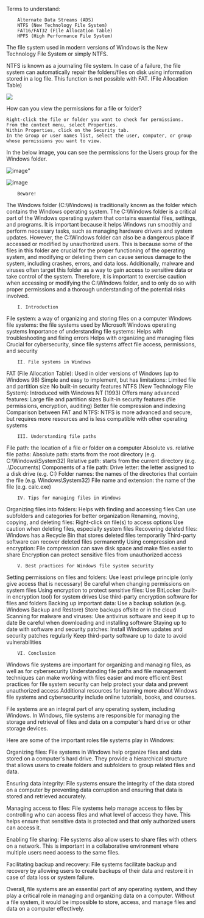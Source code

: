 Terms to understand:

        Alternate Data Streams (ADS)
        NTFS (New Technology File System)
        FAT16/FAT32 (File Allocation Table)
        HPFS (High Performance File System)


The file system used in modern versions of Windows is the New Technology File System or simply NTFS. 

NTFS is known as a journaling file system. In case of a failure, the file system can automatically repair the folders/files 
on disk using information stored in a log file. This function is not possible with FAT. (File Allocation Table)

<img src="https://assets.tryhackme.com/additional/win-fun1/win-file-system.gif">

How can you view the permissions for a file or folder?

    Right-click the file or folder you want to check for permissions.
    From the context menu, select Properties.
    Within Properties, click on the Security tab.
    In the Group or user names list, select the user, computer, or group whose permissions you want to view.

In the below image, you can see the permissions for the Users group for the Windows folder. 

![image](https://user-images.githubusercontent.com/104815254/226783751-ab06d297-0a42-43a9-9b4a-3212175c7de2.png)"

     
![image](https://user-images.githubusercontent.com/104815254/226784285-25920d09-80ce-49a0-bea3-57ac69d51445.png)



        Beware!

The Windows folder (C:\Windows) is traditionally known as the folder which contains the Windows operating system. 
        The C:\Windows folder is a critical part of the Windows operating system that contains essential files, settings, and programs. It is important because it helps Windows run smoothly and perform necessary tasks, such as managing hardware drivers and system updates. However, the C:\Windows folder can also be a dangerous place if accessed or modified by unauthorized users. This is because some of the files in this folder are crucial for the proper functioning of the operating system, and modifying or deleting them can cause serious damage to the system, including crashes, errors, and data loss. Additionally, malware and viruses often target this folder as a way to gain access to sensitive data or take control of the system. Therefore, it is important to exercise caution when accessing or modifying the C:\Windows folder, and to only do so with proper permissions and a thorough understanding of the potential risks involved.

        
        I. Introduction

  File system: a way of organizing and storing files on a computer
    Windows file systems: the file systems used by Microsoft Windows operating systems
    Importance of understanding file systems:
        Helps with troubleshooting and fixing errors
        Helps with organizing and managing files
        Crucial for cybersecurity, since file systems affect file access, permissions, and security

        II. File systems in Windows

  FAT (File Allocation Table):
        Used in older versions of Windows (up to Windows 98)
        Simple and easy to implement, but has limitations:
            Limited file and partition size
            No built-in security features
    NTFS (New Technology File System):
        Introduced with Windows NT (1993)
        Offers many advanced features:
            Large file and partition sizes
            Built-in security features (file permissions, encryption, auditing)
            Better file compression and indexing
    Comparison between FAT and NTFS:
        NTFS is more advanced and secure, but requires more resources and is less compatible with other operating systems

        III. Understanding file paths

  File path: the location of a file or folder on a computer
    Absolute vs. relative file paths:
        Absolute path: starts from the root directory (e.g. C:\Windows\System32)
        Relative path: starts from the current directory (e.g. .\Documents)
    Components of a file path:
        Drive letter: the letter assigned to a disk drive (e.g. C:)
        Folder names: the names of the directories that contain the file (e.g. Windows\System32)
        File name and extension: the name of the file (e.g. calc.exe)

        IV. Tips for managing files in Windows

  Organizing files into folders:
        Helps with finding and accessing files
        Can use subfolders and categories for better organization
    Renaming, moving, copying, and deleting files:
        Right-click on file(s) to access options
        Use caution when deleting files, especially system files
    Recovering deleted files:
        Windows has a Recycle Bin that stores deleted files temporarily
        Third-party software can recover deleted files permanently
    Using compression and encryption:
        File compression can save disk space and make files easier to share
        Encryption can protect sensitive files from unauthorized access

        V. Best practices for Windows file system security

  Setting permissions on files and folders:
        Use least privilege principle (only give access that is necessary)
        Be careful when changing permissions on system files
    Using encryption to protect sensitive files:
        Use BitLocker (built-in encryption tool) for system drives
        Use third-party encryption software for files and folders
    Backing up important data:
        Use a backup solution (e.g. Windows Backup and Restore)
        Store backups offsite or in the cloud
    Scanning for malware and viruses:
        Use antivirus software and keep it up to date
        Be careful when downloading and installing software
    Staying up to date with software and security patches:
        Install Windows updates and security patches regularly
        Keep third-party software up to date to avoid vulnerabilities

        VI. Conclusion

  Windows file systems are important for organizing and managing files, as well as for cybersecurity
    Understanding file paths and file management techniques can make working with files easier and more efficient
    Best practices for file system security can help protect your data and prevent unauthorized access
    Additional resources for learning more about Windows file systems and cybersecurity include online tutorials, books, and courses.
    
  File systems are an integral part of any operating system, including Windows. In Windows, file systems are responsible for managing the storage and retrieval of files and data on a computer's hard drive or other storage devices.

Here are some of the important roles file systems play in Windows:

  Organizing files: File systems in Windows help organize files and data stored on a computer's hard drive. They provide a hierarchical structure that allows users to create folders and subfolders to group related files and data.

  Ensuring data integrity: File systems ensure the integrity of the data stored on a computer by preventing data corruption and ensuring that data is stored and retrieved accurately.

  Managing access to files: File systems help manage access to files by controlling who can access files and what level of access they have. This helps ensure that sensitive data is protected and that only authorized users can access it.

  Enabling file sharing: File systems also allow users to share files with others on a network. This is important in a collaborative environment where multiple users need access to the same files.

   Facilitating backup and recovery: File systems facilitate backup and recovery by allowing users to create backups of their data and restore it in case of data loss or system failure.

Overall, file systems are an essential part of any operating system, and they play a critical role in managing and organizing data on a computer. Without a file system, it would be impossible to store, access, and manage files and data on a computer effectively.
